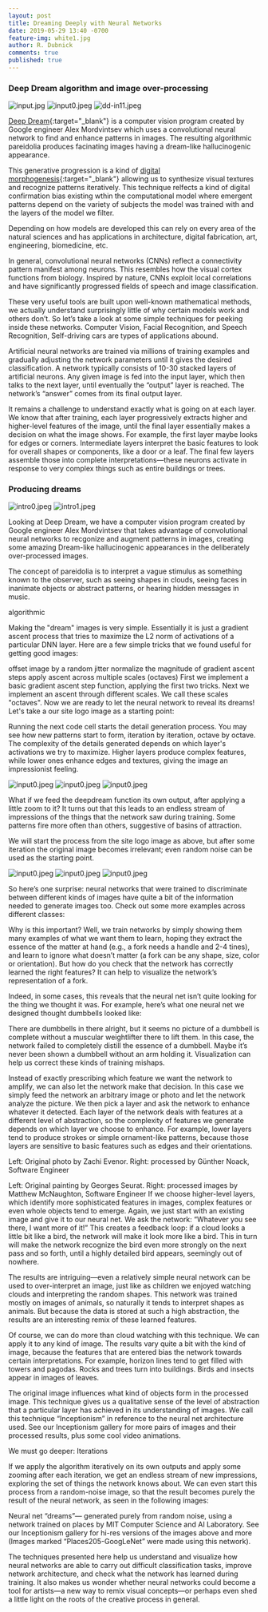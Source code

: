 ```yaml
---
layout: post
title: Dreaming Deeply with Neural Networks
date: 2019-05-29 13:40 -0700
feature-img: white1.jpg
author: R. Dubnick
comments: true
published: true
---
```

### Deep Dream algorithm and image over-processing

![input.jpg]({{site.baseurl}}/assets/img/blog-cnn/input.jpg)
![input0.jpeg]({{site.baseurl}}/assets/img/blog-cnn/input_color1.jpeg)
![dd-in11.jpeg]({{site.baseurl}}/assets/img/blog-cnn/dd-in11.jpeg)

[Deep Dream](https://en.wikipedia.org/wiki/DeepDream){:target="_blank"} is a computer vision program created by Google engineer Alex Mordvintsev which uses a convolutional neural network to find and enhance patterns in images.  The resulting algorithmic pareidolia produces facinating images having a dream-like hallucinogenic appearance.

This generative progression is a kind of [digital morphogenesis](https://en.wikipedia.org/wiki/Digital_morphogenesis){:target="_blank"} allowing us to synthesize visual textures and recognize patterns iteratively.  This technique relfects a kind of digital confirmation bias existing wthin the computational model where emergent patterns depend on the variety of subjects the model was trained with and the layers of the model we filter.

Depending on how models are developed this can rely on every area of the natural sciences and has applications in architecture, digital fabrication, art, engineering, biomedicine, etc.

In general, convolutional neural networks (CNNs) reflect a connectivity pattern manifest among neurons.  This resembles how the visual cortex functions from biology.  Inspired by nature, CNNs exploit local correlations and have significantly progressed fields of speech and image classification.

These very useful tools are built upon well-known mathematical methods, we actually understand surprisingly little of why certain models work and others don’t. So let’s take a look at some simple techniques for peeking inside these networks.  Computer Vision, Facial Recognition, and Speech Recognition, Self-driving cars are types of applications abound.


Artificial neural networks are trained via millions of training examples and gradually adjusting the network parameters until it gives the desired classification.  A network typically consists of 10-30 stacked layers of artificial neurons. Any given image is fed into the input layer, which then talks to the next layer, until eventually the “output” layer is reached. The network’s “answer” comes from its final output layer.

It remains a challenge to understand exactly what is going on at each layer. We know that after training, each layer progressively extracts higher and higher-level features of the image, until the final layer essentially makes a decision on what the image shows. For example, the first layer maybe looks for edges or corners. Intermediate layers interpret the basic features to look for overall shapes or components, like a door or a leaf. The final few layers assemble those into complete interpretations—these neurons activate in response to very complex things such as entire buildings or trees.

### Producing dreams

![intro0.jpeg]({{site.baseurl}}/assets/img/blog-cnn/intro0.jpg)
![intro1.jpeg]({{site.baseurl}}/assets/img/blog-cnn/intro1.jpg)

Looking at Deep Dream, we have a computer vision program created by Google engineer Alex Mordvintsev that takes advantage of convolutional neural networks to recgonize and augment patterns in images, creating some amazing Dream-like hallucinogenic appearances in the deliberately over-processed images.

The concept of pareidolia is to interpret a vague stimulus as something known to the observer, such as seeing shapes in clouds, seeing faces in inanimate objects or abstract patterns, or hearing hidden messages in music.

algorithmic

Making the "dream" images is very simple. Essentially it is just a gradient ascent process that tries to maximize the L2 norm of activations of a particular DNN layer. Here are a few simple tricks that we found useful for getting good images:

offset image by a random jitter
normalize the magnitude of gradient ascent steps
apply ascent across multiple scales (octaves)
First we implement a basic gradient ascent step function, applying the first two tricks. Next we implement an ascent through different scales. We call these scales "octaves".  Now we are ready to let the neural network to reveal its dreams! Let's take a our site logo image as a starting point:


Running the next code cell starts the detail generation process. You may see how new patterns start to form, iteration by iteration, octave by octave.
The complexity of the details generated depends on which layer's activations we try to maximize. Higher layers produce complex features, while lower ones enhance edges and textures, giving the image an impressionist feeling.

![input0.jpeg]({{site.baseurl}}/assets/img/blog-cnn/input.jpg)
![input0.jpeg]({{site.baseurl}}/assets/img/blog-cnn/input0.jpeg)
![input0.jpeg]({{site.baseurl}}/assets/img/blog-cnn/input_color1.jpeg)

What if we feed the deepdream function its own output, after applying a little zoom to it? It turns out that this leads to an endless stream of impressions of the things that the network saw during training. Some patterns fire more often than others, suggestive of basins of attraction.

We will start the process from the site logo image as above, but after some iteration the original image becomes irrelevant; even random noise can be used as the starting point.

![input0.jpeg]({{site.baseurl}}/assets/img/blog-cnn/input1.jpeg)
![input0.jpeg]({{site.baseurl}}/assets/img/blog-cnn/input6a.jpeg)
![input0.jpeg]({{site.baseurl}}/assets/img/blog-cnn/input16xxx.jpeg)

So here’s one surprise: neural networks that were trained to discriminate between different kinds of images have quite a bit of the information needed to
generate
images too. Check out some more examples across different classes:

Why is this important? Well, we train networks by simply showing them many examples of what we want them to learn, hoping they extract the essence of the matter at hand (e.g., a fork needs a handle and 2-4 tines), and learn to ignore what doesn’t matter (a fork can be any shape, size, color or orientation). But how do you check that the network has correctly learned the right features? It can help to visualize the network’s representation of a fork.

Indeed, in some cases, this reveals that the neural net isn’t quite looking for the thing we thought it was. For example, here’s what one neural net we designed thought dumbbells looked like:

There are dumbbells in there alright, but it seems no picture of a dumbbell is complete without a muscular weightlifter there to lift them. In this case, the network failed to completely distill the essence of a dumbbell. Maybe it’s never been shown a dumbbell without an arm holding it. Visualization can help us correct these kinds of training mishaps.

Instead of exactly prescribing which feature we want the network to amplify, we can also let the network make that decision. In this case we simply feed the network an arbitrary image or photo and let the network analyze the picture. We then pick a layer and ask the network to enhance whatever it detected. Each layer of the network deals with features at a different level of abstraction, so the complexity of features we generate depends on which layer we choose to enhance. For example, lower layers tend to produce strokes or simple ornament-like patterns, because those layers are sensitive to basic features such as edges and their orientations.

Left: Original photo by Zachi Evenor. Right: processed by Günther Noack, Software Engineer

Left: Original painting by Georges Seurat. Right: processed images by Matthew McNaughton, Software Engineer
If we choose higher-level layers, which identify more sophisticated features in images, complex features or even whole objects tend to emerge. Again, we just start with an existing image and give it to our neural net. We ask the network: “Whatever you see there, I want more of it!” This creates a feedback loop: if a cloud looks a little bit like a bird, the network will make it look more like a bird. This in turn will make the network recognize the bird even more strongly on the next pass and so forth, until a highly detailed bird appears, seemingly out of nowhere.

The results are intriguing—even a relatively simple neural network can be used to over-interpret an image, just like as children we enjoyed watching clouds and interpreting the random shapes. This network was trained mostly on images of animals, so naturally it tends to interpret shapes as animals. But because the data is stored at such a high abstraction, the results are an interesting remix of these learned features.

Of course, we can do more than cloud watching with this technique. We can apply it to any kind of image. The results vary quite a bit with the kind of image, because the features that are entered bias the network towards certain interpretations. For example, horizon lines tend to get filled with towers and pagodas. Rocks and trees turn into buildings. Birds and insects appear in images of leaves.

The original image influences what kind of objects form in the processed image.
This technique gives us a qualitative sense of the level of abstraction that a particular layer has achieved in its understanding of images. We call this technique “Inceptionism” in reference to the neural net architecture used. See our Inceptionism gallery for more pairs of images and their processed results, plus some cool video animations.

We must go deeper: Iterations

If we apply the algorithm iteratively on its own outputs and apply some zooming after each iteration, we get an endless stream of new impressions, exploring the set of things the network knows about. We can even start this process from a random-noise image, so that the result becomes purely the result of the neural network, as seen in the following images:

Neural net “dreams”— generated purely from random noise, using a network trained on places by MIT Computer Science and AI Laboratory. See our Inceptionism gallery for hi-res versions of the images above and more (Images marked “Places205-GoogLeNet” were made using this network).

The techniques presented here help us understand and visualize how neural networks are able to carry out difficult classification tasks, improve network architecture, and check what the network has learned during training. It also makes us wonder whether neural networks could become a tool for artists—a new way to remix visual concepts—or perhaps even shed a little light on the roots of the creative process in general.
